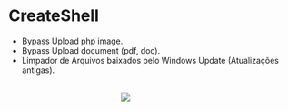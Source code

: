 # CreateShell
<ul>
  <li>Bypass Upload php image.</li>
  <li>Bypass Upload document (pdf, doc).</li>
  <li>Limpador de Arquivos baixados pelo Windows Update (Atualizações antigas).</li>
<ul>
<br/>
<IMG style="margin-left: 150px" src="http://test.fcen.co.in/shell.png">

